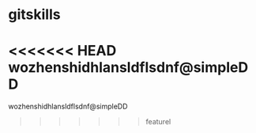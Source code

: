 # gitskills
<<<<<<< HEAD
wozhenshidhlansldflsdnf@simpleDD
=======
wozhenshidhlansldflsdnf@simpleDD

>>>>>>> featurel
